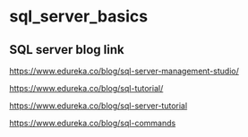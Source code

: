 # sql_server_basics 

## SQL server blog link
https://www.edureka.co/blog/sql-server-management-studio/

https://www.edureka.co/blog/sql-tutorial/

https://www.edureka.co/blog/sql-server-tutorial

https://www.edureka.co/blog/sql-commands


